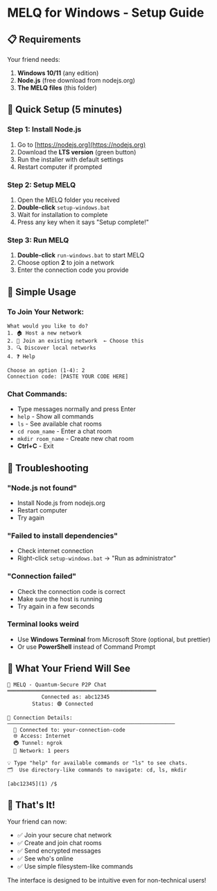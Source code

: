 # MELQ for Windows - Setup Guide

## 📋 Requirements

Your friend needs:
1. **Windows 10/11** (any edition)
2. **Node.js** (free download from nodejs.org)
3. **The MELQ files** (this folder)

## 🚀 Quick Setup (5 minutes)

### Step 1: Install Node.js
1. Go to [https://nodejs.org](https://nodejs.org)
2. Download the **LTS version** (green button)
3. Run the installer with default settings
4. Restart computer if prompted

### Step 2: Setup MELQ
1. Open the MELQ folder you received
2. **Double-click** `setup-windows.bat`
3. Wait for installation to complete
4. Press any key when it says "Setup complete!"

### Step 3: Run MELQ
1. **Double-click** `run-windows.bat` to start MELQ
2. Choose option **2** to join a network
3. Enter the connection code you provide

## 🎯 Simple Usage

### To Join Your Network:
```
What would you like to do?
1. 🏠 Host a new network
2. 🔗 Join an existing network  ← Choose this
3. 🔍 Discover local networks
4. ❓ Help

Choose an option (1-4): 2
Connection code: [PASTE YOUR CODE HERE]
```

### Chat Commands:
- Type messages normally and press Enter
- `help` - Show all commands
- `ls` - See available chat rooms
- `cd room_name` - Enter a chat room
- `mkdir room_name` - Create new chat room
- **Ctrl+C** - Exit

## 🔧 Troubleshooting

### "Node.js not found"
- Install Node.js from nodejs.org
- Restart computer
- Try again

### "Failed to install dependencies"  
- Check internet connection
- Right-click `setup-windows.bat` → "Run as administrator"

### "Connection failed"
- Check the connection code is correct
- Make sure the host is running
- Try again in a few seconds

### Terminal looks weird
- Use **Windows Terminal** from Microsoft Store (optional, but prettier)
- Or use **PowerShell** instead of Command Prompt

## 📱 What Your Friend Will See

```
🔐 MELQ - Quantum-Secure P2P Chat
════════════════════════════════════════════════
           Connected as: abc12345
        Status: 🟢 Connected

📡 Connection Details:
──────────────────────────────────────────────────────
  📍 Connected to: your-connection-code
  🌐 Access: Internet
  🚇 Tunnel: ngrok
  👥 Network: 1 peers

💡 Type "help" for available commands or "ls" to see chats.
🗂️  Use directory-like commands to navigate: cd, ls, mkdir

[abc12345](1) /$ 
```

## 🎉 That's It!

Your friend can now:
- ✅ Join your secure chat network
- ✅ Create and join chat rooms  
- ✅ Send encrypted messages
- ✅ See who's online
- ✅ Use simple filesystem-like commands

The interface is designed to be intuitive even for non-technical users!